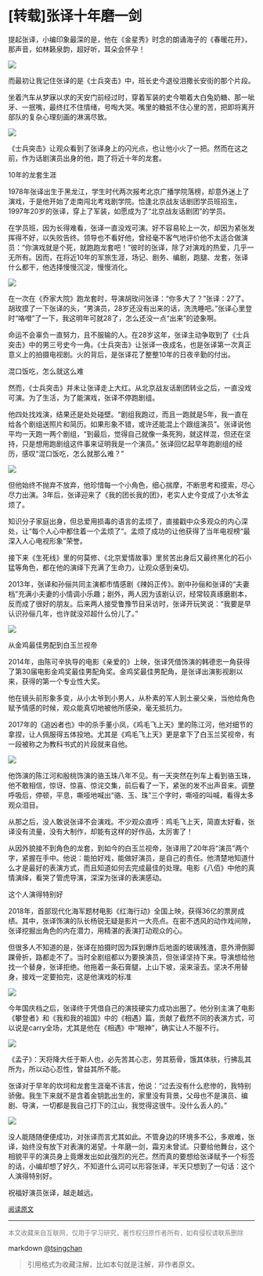 [转载]张译十年磨一剑
============================================


提起张译，小编印象最深的是，他在《金星秀》时念的朗诵海子的《春暖花开》，那声音，如林籁泉韵，超好听，耳朵会怀孕！

![](https://i1.hoopchina.com.cn/hupuapp/bbs/735/61695735/thread_61695735_20200203162713_s_82677_o_w_847_h_481_97383.jpg?x-oss-process=image/resize,w_800/format,webp)

而最初让我记住张译的是《士兵突击》中，班长史今退役泪撒长安街的那个片段。



坐着汽车从梦寐以求的天安门前经过时，穿着军装的史今嚼着大白兔奶糖、那一呲牙、一抿嘴，最终扛不住情绪，号啕大哭。嘴里的糖抵不住心里的苦，把即将离开部队的复杂心理刻画的淋漓尽致。

![](https://i3.hoopchina.com.cn/hupuapp/bbs/735/61695735/thread_61695735_20200203163036_s_73710_o_w_430_h_308_6854.jpg?x-oss-process=image/resize,w_800/format,webp)

《士兵突击》让观众看到了张译身上的闪光点，也让他小火了一把。然而在这之前，作为话剧演员出身的他，跑了将近十年的龙套。



10年的龙套生涯



1978年张译出生于黑龙江，学生时代两次报考北京广播学院落榜，却意外迷上了演戏，于是他开始了走南闯北考戏剧学院。恰逢北京战友话剧团学员班招生，1997年20岁的张译，穿上了军装，如愿成为了“北京战友话剧团”的学员。



在学员班，因为长得难看，张译一直没戏可演。好不容易轮上一次，却因为紧张发挥得不好，以失败告终。领导也不看好他，曾经毫不客气地评价他不太适合做演员：“你演戏就是个死，就跑跑龙套吧！”彼时的张译，除了对演戏的热爱，几乎一无所有。因而，在将近10年的军旅生涯，场记、剧务、编剧，跑腿、龙套，张译什么都干，他选择慢慢沉淀，慢慢消化。

![](https://i1.hoopchina.com.cn/hupuapp/bbs/735/61695735/thread_61695735_20200203163242_s_111629_o_w_640_h_443_80280.jpg?x-oss-process=image/resize,w_800/format,webp)

在一次在《乔家大院》跑龙套时，导演胡玫问张译：“你多大了？”张译：27了。胡玫摸了一下张译的头，“男演员，28岁还没有出来的话，洗洗睡吧。”张译心里登时“咯噔”了一下，我这明年可就28了，怎么还没一点“出来”的迹象啊。



命运不会辜负一直努力，且不服输的人。在28岁这年，张译主动争取到了《士兵突击》中的男三号史今一角。《士兵突击》让张译一夜成名，也是张译第一次真正意义上的拍摄电视剧。火的背后，是张译花了整整10年的日夜辛勤的付出。



混口饭吃，怎么就这么难



然而，《士兵突击》并未让张译走上大红。从北京战友话剧团转业之后，一直没戏可演。为了生活，为了能演戏，张译不停跑剧组。



他四处找戏演，结果还是处处碰壁。“剧组我跑过，而且一跑就是5年，我一直在给各个剧组送照片和简历。如果形象不错，或许还能混上个跟组演员”。张译说他平均一天跑一两个剧组，“到最后，觉得自己就像一条死狗，就这样混，但还在坚持，只是想用跑剧组这件事来证明我是一个演员。” 张译回忆起早年跑剧组的经历，感叹“混口饭吃，怎么就那么难？”

![](https://i10.hoopchina.com.cn/hupuapp/bbs/735/61695735/thread_61695735_20200203163321_s_86153_o_w_837_h_496_56551.jpg?x-oss-process=image/resize,w_800/format,webp)

但他始终不抛弃不放弃，他珍惜每一个小角色，细心揣摩，不断思考和摸索，尽心尽力出演。3年后，张译迎来了《我的团长我的团》，老实人史今变成了小太爷孟烦了。



知识分子家庭出身，但总爱用损毒的语言的孟烦了，直接戳中众多观众的内心深处，让“每个人心中都住着一个孟烦了”。孟烦了成功的让他获得了当年电视榜“最深入人心电视形象”荣誉。



接下来《生死线》里的何莫修、《北京爱情故事》里贫苦出身后又最终黑化的石小猛等角色，都在他的演绎下充满了生命力，让观众感到亲切。



2013年，张译和孙俪共同主演都市情感剧《辣妈正传》。剧中孙俪和张译的“夫妻档”充满小夫妻的小情调小乐趣；剧外，两人因为该剧认识，经常较真琢磨剧本，反而成了很好的朋友。后来两人接受鲁豫节目采访时，张译开玩笑说：“我要是早认识孙俪几年，也许就没邓超什么份儿了。”

![](https://i3.hoopchina.com.cn/hupuapp/bbs/735/61695735/thread_61695735_20200203163459_s_112993_o_w_950_h_634_54060.jpg?x-oss-process=image/resize,w_800/format,webp)

从金鸡最佳男配到白玉兰视帝



2014年，由陈可辛执导的电影《亲爱的》上映，张译凭借饰演的韩德忠一角获得了第30届电影金鸡奖最佳男配角奖。金鸡奖最佳男配角，是张译出演影视剧以来，获得的第一个专业性大奖。



他在镜头前形象多变，从小太爷到小男人，从朴素的军人到土豪父亲，当他给角色赋予情感的时候，观众能真切地被他所感染，毫无抵抗力。



2017年的《追凶者也》中的杀手董小凤，《鸡毛飞上天》里的陈江河，他对细节的拿捏，让人佩服得五体投地。尤其是《鸡毛飞上天》更是拿下了白玉兰奖视帝，有一段被称之为教科书式的片段就来自他。

![](https://i11.hoopchina.com.cn/hupuapp/bbs/735/61695735/thread_61695735_20200203163612_s_48043_o_w_430_h_210_96640.jpg?x-oss-process=image/resize,w_800/format,webp)

他饰演的陈江河和殷桃饰演的骆玉珠八年不见。有一天突然在列车上看到骆玉珠，他不敢相信，惊讶、惊喜、惊诧交集，前后看了一下，紧张的发不出声音来。调整呼吸后，停顿，平息，嘶哑地喊出“骆、玉、珠”三个字时，嘶哑的叫喊，看得太多观众泪目。



从那之后，没人敢说张译不会演戏。不少观众直呼：鸡毛飞上天，简直太好看，张译没有流量，没有大制作，却能有这样的好作品，太厉害了！



从因外貌接不到角色的龙套，到如今的白玉兰视帝，张译用了20年将“演员”两个字，紧握在手中。他说：能拍好戏，能做好演员，是自己的责任。他清楚地知道什么才是最好的表演方式，而且知道如何去完成最佳的处理。电影《八佰》中他的真情演绎，看哭了管虎导演，深深为张译的表演感动。



这个人演得特别好



2018年，首部现代化海军题材电影《红海行动》全国上映，获得36亿的票房成绩。其中，张译饰演的队长杨锐无疑是影片一大亮点。在密不透风的动作戏间隙，张译挖掘出角色的内在潜力，用精湛的表演打动观众的心。



但很多人不知道的是，张译在拍摄时因为踩到爆炸后地面的玻璃残渣，意外滑倒脚踝骨折，路都走不了。当时全剧组都以为要换演员，但张译坚持下来。导演想给他找一个替身，张译拒绝。他拖着一条石膏腿，上山下坡，滚来滚去。坚决不用替身，接戏一定要拍完，这是他演戏的标准

![](https://i10.hoopchina.com.cn/hupuapp/bbs/735/61695735/thread_61695735_20200203163805_s_187738_o_w_1200_h_675_48236.jpg?x-oss-process=image/resize,w_800/format,webp)

今年国庆档之后，张译终于凭借自己的演技硬实力成功出圈了。他分别主演了电影《攀登者》和《我和我的祖国》中的《相遇》篇，贡献了截然不同的表演方式，可以说是carry全场，尤其是他在《相遇》中“眼神”，确实让人不服不行。

![](https://i3.hoopchina.com.cn/hupuapp/bbs/735/61695735/thread_61695735_20200203163828_s_135384_o_w_571_h_800_9570.jpg?x-oss-process=image/resize,w_800/format,webp)

《孟子》：天将降大任于斯人也，必先苦其心志，劳其筋骨，饿其体肤，行拂乱其所为，所以动心忍性，曾益其所不能。



张译对于早年的坎坷和龙套生涯毫不讳言，他说：“过去没有什么悲惨的，我特别骄傲。我生下来就不是含着金钥匙出生的，家里没有背景，父母也不是演员、编剧、导演，一切都是我自己打下的江山，我觉得这很牛。没什么丢人的。”

![](https://i2.hoopchina.com.cn/hupuapp/bbs/735/61695735/thread_61695735_20200203163851_s_120911_o_w_800_h_700_65455.jpg?x-oss-process=image/resize,w_800/format,webp)

没人能随随便便成功，对张译而言尤其如此。不管身边的环境多不公，多艰难，张译，始终没有放下对表演的渴望。十年磨一剑，霜刃未曾试。只要给他舞台，这个相貌平平的演员身上竟爆发出如此强烈的光芒。然而真的要想给张译赋予一个标签的话，小编却想了好久，不知道什么词可以形容张译，半天只想到了一句话：这个人演得特别好。



祝福好演员张译，越走越远。

  

<font size=2 color=grey>[阅读原文](https://bbs.hupu.com/32133886.html?is_reflow=1)</font>


----
<font size=2 color='grey'>本文收藏来自互联网，仅用于学习研究，著作权归原作者所有，如有侵权请联系删除</font>

markdown [@tsingchan](https://github.com/tsingchan) 

> 引用格式为收藏注解，比如本句就是注解，非作者原文。
